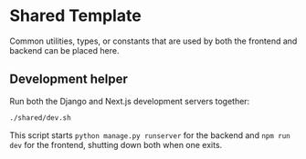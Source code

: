 # Shared Template

Common utilities, types, or constants that are used by both the frontend and backend can be placed here.

## Development helper

Run both the Django and Next.js development servers together:

```bash
./shared/dev.sh
```

This script starts `python manage.py runserver` for the backend and `npm run dev` for the frontend, shutting down both when one exits.
